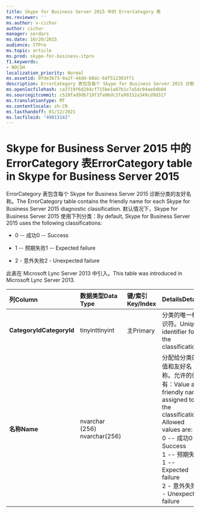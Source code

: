 ```yaml
---
title: Skype for Business Server 2015 中的 ErrorCategory 表
ms.reviewer: ''
ms.author: v-cichur
author: cichur
manager: serdars
ms.date: 10/20/2015
audience: ITPro
ms.topic: article
ms.prod: skype-for-business-itpro
f1.keywords:
- NOCSH
localization_priority: Normal
ms.assetid: 0fde3b73-9a2f-44dd-b8dc-6df512303ff1
description: ErrorCategory 表包含每个 Skype for Business Server 2015 诊断分类的友好名称。 默认情况下，Skype for Business Server 2015 使用下列分类：
ms.openlocfilehash: ca3719f6d284cf715be1a87b1c7a5dc04ae84b04
ms.sourcegitcommit: c528fad9db719f3fa96dc3fa99332a349cd9d317
ms.translationtype: MT
ms.contentlocale: zh-CN
ms.lasthandoff: 01/12/2021
ms.locfileid: "49813142"
---
```

# <a name="errorcategory-table-in-skype-for-business-server-2015"></a><span data-ttu-id="aec29-104">Skype for Business Server 2015 中的 ErrorCategory 表</span><span class="sxs-lookup"><span data-stu-id="aec29-104">ErrorCategory table in Skype for Business Server 2015</span></span>
 
<span data-ttu-id="aec29-105">ErrorCategory 表包含每个 Skype for Business Server 2015 诊断分类的友好名称。</span><span class="sxs-lookup"><span data-stu-id="aec29-105">The ErrorCategory table contains the friendly name for each Skype for Business Server 2015 diagnostic classification.</span></span> <span data-ttu-id="aec29-106">默认情况下，Skype for Business Server 2015 使用下列分类：</span><span class="sxs-lookup"><span data-stu-id="aec29-106">By default, Skype for Business Server 2015 uses the following classifications:</span></span>
  
- <span data-ttu-id="aec29-107">0 -- 成功</span><span class="sxs-lookup"><span data-stu-id="aec29-107">0 -- Success</span></span>
    
- <span data-ttu-id="aec29-108">1 -- 预期失败</span><span class="sxs-lookup"><span data-stu-id="aec29-108">1 -- Expected failure</span></span>
    
- <span data-ttu-id="aec29-109">2 - 意外失败</span><span class="sxs-lookup"><span data-stu-id="aec29-109">2 - Unexpected failure</span></span>
    
<span data-ttu-id="aec29-110">此表在 Microsoft Lync Server 2013 中引入。</span><span class="sxs-lookup"><span data-stu-id="aec29-110">This table was introduced in Microsoft Lync Server 2013.</span></span>
  
|<span data-ttu-id="aec29-111">**列**</span><span class="sxs-lookup"><span data-stu-id="aec29-111">**Column**</span></span>|<span data-ttu-id="aec29-112">**数据类型**</span><span class="sxs-lookup"><span data-stu-id="aec29-112">**Data Type**</span></span>|<span data-ttu-id="aec29-113">**键/索引**</span><span class="sxs-lookup"><span data-stu-id="aec29-113">**Key/Index**</span></span>|<span data-ttu-id="aec29-114">**Details**</span><span class="sxs-lookup"><span data-stu-id="aec29-114">**Details**</span></span>|
|:-----|:-----|:-----|:-----|
|<span data-ttu-id="aec29-115">**CategoryId**</span><span class="sxs-lookup"><span data-stu-id="aec29-115">**CategoryId**</span></span> <br/> |<span data-ttu-id="aec29-116">tinyint</span><span class="sxs-lookup"><span data-stu-id="aec29-116">tinyint</span></span>  <br/> |<span data-ttu-id="aec29-117">主</span><span class="sxs-lookup"><span data-stu-id="aec29-117">Primary</span></span>  <br/> |<span data-ttu-id="aec29-118">分类的唯一标识符。</span><span class="sxs-lookup"><span data-stu-id="aec29-118">Unique identifier for the classification.</span></span>  <br/> |
|<span data-ttu-id="aec29-119">**名称**</span><span class="sxs-lookup"><span data-stu-id="aec29-119">**Name**</span></span> <br/> |<span data-ttu-id="aec29-120">nvarchar (256) </span><span class="sxs-lookup"><span data-stu-id="aec29-120">nvarchar(256)</span></span>  <br/> || <span data-ttu-id="aec29-p103">分配给分类的值和友好名称。允许的值有：</span><span class="sxs-lookup"><span data-stu-id="aec29-p103">Value and friendly name assigned to the classification. Allowed values are:</span></span> <br/>  <span data-ttu-id="aec29-123">0 -- 成功</span><span class="sxs-lookup"><span data-stu-id="aec29-123">0 -- Success</span></span> <br/>  <span data-ttu-id="aec29-124">1 -- 预期失败</span><span class="sxs-lookup"><span data-stu-id="aec29-124">1 -- Expected failure</span></span> <br/>  <span data-ttu-id="aec29-125">2 - 意外失败</span><span class="sxs-lookup"><span data-stu-id="aec29-125">2 - Unexpected failure</span></span> <br/> |
   

